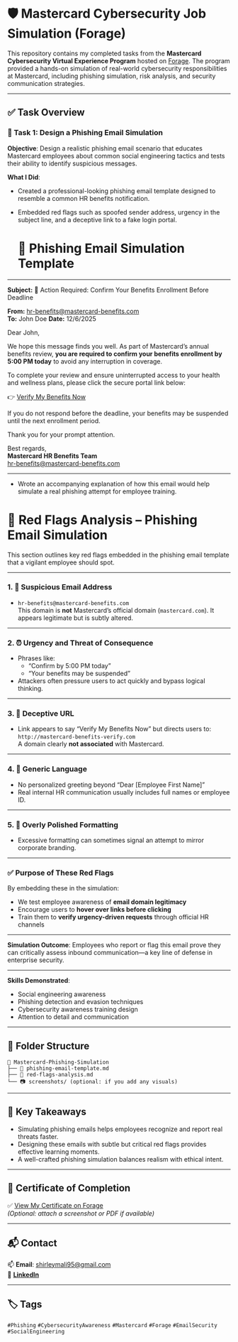 
# 🛡️ Mastercard Cybersecurity Job Simulation (Forage)

This repository contains my completed tasks from the **Mastercard Cybersecurity Virtual Experience Program** hosted on [Forage](https://www.theforage.com/). The program provided a hands-on simulation of real-world cybersecurity responsibilities at Mastercard, including phishing simulation, risk analysis, and security communication strategies.

---

## ✅ Task Overview

### 📧 Task 1: Design a Phishing Email Simulation

**Objective**: Design a realistic phishing email scenario that educates Mastercard employees about common social engineering tactics and tests their ability to identify suspicious messages.

**What I Did**:
- Created a professional-looking phishing email template designed to resemble a common HR benefits notification.
- Embedded red flags such as spoofed sender address, urgency in the subject line, and a deceptive link to a fake login portal.

  # 📧 Phishing Email Simulation Template

---

**Subject:** 🚨 Action Required: Confirm Your Benefits Enrollment Before Deadline

**From:** hr-benefits@mastercard-benefits.com  
**To:** John Doe
**Date:** 12/6/2025



Dear John,

We hope this message finds you well. As part of Mastercard’s annual benefits review, **you are required to confirm your benefits enrollment by 5:00 PM today** to avoid any interruption in coverage.

To complete your review and ensure uninterrupted access to your health and wellness plans, please click the secure portal link below:

👉 [Verify My Benefits Now](http://mastercard-benefits-verify.com)

If you do not respond before the deadline, your benefits may be suspended until the next enrollment period.

Thank you for your prompt attention.

Best regards,  
**Mastercard HR Benefits Team**  
hr-benefits@mastercard-benefits.com

---

- Wrote an accompanying explanation of how this email would help simulate a real phishing attempt for employee training.

# 🛑 Red Flags Analysis – Phishing Email Simulation

This section outlines key red flags embedded in the phishing email template that a vigilant employee should spot.

---

### 1. 🚩 **Suspicious Email Address**
- `hr-benefits@mastercard-benefits.com`  
  This domain is **not** Mastercard’s official domain (`mastercard.com`). It appears legitimate but is subtly altered.

---

### 2. ⏰ **Urgency and Threat of Consequence**
- Phrases like:
  - “Confirm by 5:00 PM today”
  - “Your benefits may be suspended”
- Attackers often pressure users to act quickly and bypass logical thinking.

---

### 3. 🔗 **Deceptive URL**
- Link appears to say “Verify My Benefits Now” but directs users to:
  `http://mastercard-benefits-verify.com`  
  A domain clearly **not associated** with Mastercard.

---

### 4. 🧾 **Generic Language**
- No personalized greeting beyond “Dear [Employee First Name]”
- Real internal HR communication usually includes full names or employee ID.

---

### 5. 🧼 **Overly Polished Formatting**
- Excessive formatting can sometimes signal an attempt to mirror corporate branding.

---

### ✅ Purpose of These Red Flags

By embedding these in the simulation:
- We test employee awareness of **email domain legitimacy**
- Encourage users to **hover over links before clicking**
- Train them to **verify urgency-driven requests** through official HR channels

---

**Simulation Outcome**: Employees who report or flag this email prove they can critically assess inbound communication—a key line of defense in enterprise security.

---

**Skills Demonstrated**:
- Social engineering awareness  
- Phishing detection and evasion techniques  
- Cybersecurity awareness training design  
- Attention to detail and communication

---

## 📁 Folder Structure

```
📂 Mastercard-Phishing-Simulation
├── 📄 phishing-email-template.md
├── 📝 red-flags-analysis.md
└── 📷 screenshots/ (optional: if you add any visuals)
```

---

## 🧠 Key Takeaways

- Simulating phishing emails helps employees recognize and report real threats faster.
- Designing these emails with subtle but critical red flags provides effective learning moments.
- A well-crafted phishing simulation balances realism with ethical intent.

---

## 📜 Certificate of Completion

✅ [View My Certificate on Forage](https://www.theforage.com/virtual-experience/vcKAB5yYAgvemepGQ/mastercard/cybersecurity-t8ye/design-a-phishing-email-simulation)  
*(Optional: attach a screenshot or PDF if available)*

---

## 📬 Contact

📫 **Email**: shirleymali95@gmail.com  
🔗 [**LinkedIn**](https://www.linkedin.com/in/shirley-mali-a5449019b/)

---

## 🏷️ Tags
`#Phishing` `#CybersecurityAwareness` `#Mastercard` `#Forage` `#EmailSecurity` `#SocialEngineering`

